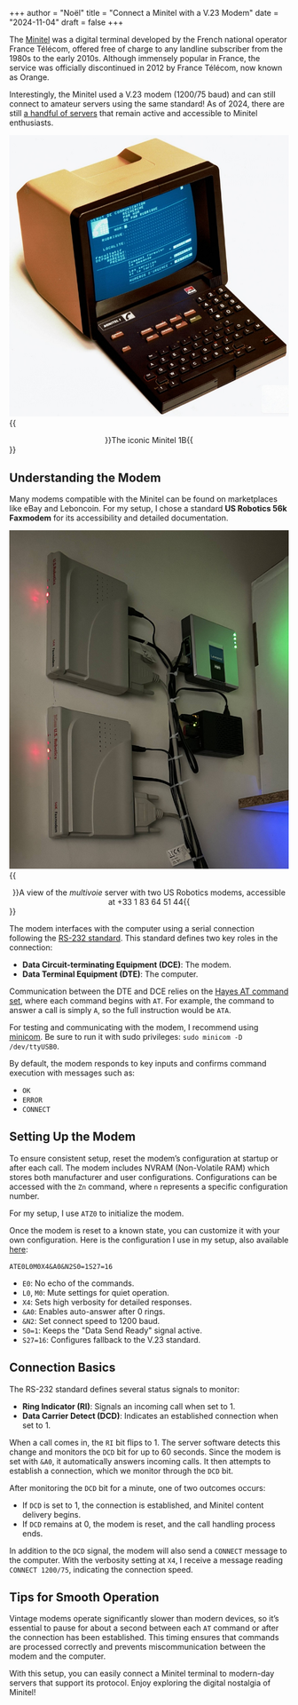 +++
author = "Noël"
title = "Connect a Minitel with a V.23 Modem"
date = "2024-11-04"
draft = false
+++

The [Minitel](https://en.wikipedia.org/wiki/Minitel) was a digital terminal developed by the French national operator France Télécom, offered free of charge to any landline subscriber from the 1980s to the early 2010s. Although immensely popular in France, the service was officially discontinued in 2012 by France Télécom, now known as Orange.

Interestingly, the Minitel used a V.23 modem (1200/75 baud) and can still connect to amateur servers using the same standard! As of 2024, there are still [a handful of servers](https://fr.wikipedia.org/wiki/Micro-serveur_Minitel) that remain active and accessible to Minitel enthusiasts.

![The most famous version, the Minitel 1B](images/m1b.jpg)
{{<center>}}The iconic Minitel 1B{{</center>}}

## Understanding the Modem

Many modems compatible with the Minitel can be found on marketplaces like eBay and Leboncoin. For my setup, I chose a standard **US Robotics 56k Faxmodem** for its accessibility and detailed documentation.

![A view of the _multivoie_ server with the 2 US Robotics modems](images/notel_server.jpg)
{{<center>}}A view of the _multivoie_ server with two US Robotics modems, accessible at +33 1 83 64 51 44{{</center>}}

The modem interfaces with the computer using a serial connection following the [RS-232 standard](https://en.wikipedia.org/wiki/RS-232). This standard defines two key roles in the connection:

* **Data Circuit-terminating Equipment (DCE)**: The modem.
* **Data Terminal Equipment (DTE)**: The computer.

Communication between the DTE and DCE relies on the [Hayes AT command set](https://en.wikipedia.org/wiki/Hayes_AT_command_set), where each command begins with `AT`. For example, the command to answer a call is simply `A`, so the full instruction would be `ATA`.

For testing and communicating with the modem, I recommend using [minicom](https://packages.debian.org/en/sid/minicom). Be sure to run it with sudo privileges: `sudo minicom -D /dev/ttyUSB0`.

By default, the modem responds to key inputs and confirms command execution with messages such as:

* `OK`
* `ERROR`
* `CONNECT`

## Setting Up the Modem

To ensure consistent setup, reset the modem’s configuration at startup or after each call. The modem includes NVRAM (Non-Volatile RAM) which stores both manufacturer and user configurations. Configurations can be accessed with the `Zn` command, where `n` represents a specific configuration number.

For my setup, I use `ATZ0` to initialize the modem.

Once the modem is reset to a known state, you can customize it with your own configuration. Here is the configuration I use in my setup, also available [here](https://github.com/NoelM/minigo/blob/main/notel/notel-conf.json):

```
ATE0L0M0X4&A0&N2S0=1S27=16
```

* `E0`: No echo of the commands.
* `L0`, `M0`: Mute settings for quiet operation.
* `X4`: Sets high verbosity for detailed responses.
* `&A0`: Enables auto-answer after 0 rings.
* `&N2`: Set connect speed to 1200 baud.
* `S0=1`: Keeps the "Data Send Ready" signal active.
* `S27=16`: Configures fallback to the V.23 standard.

## Connection Basics

The RS-232 standard defines several status signals to monitor:

* **Ring Indicator (RI)**: Signals an incoming call when set to 1.
* **Data Carrier Detect (DCD)**: Indicates an established connection when set to 1.

When a call comes in, the `RI` bit flips to 1. The server software detects this change and monitors the `DCD` bit for up to 60 seconds. Since the modem is set with `&A0`, it automatically answers incoming calls. It then attempts to establish a connection, which we monitor through the `DCD` bit.

After monitoring the `DCD` bit for a minute, one of two outcomes occurs:

* If `DCD` is set to 1, the connection is established, and Minitel content delivery begins.
* If `DCD` remains at 0, the modem is reset, and the call handling process ends.

In addition to the `DCD` signal, the modem will also send a `CONNECT` message to the computer. With the verbosity setting at `X4`, I receive a message reading `CONNECT 1200/75`, indicating the connection speed.

## Tips for Smooth Operation

Vintage modems operate significantly slower than modern devices, so it’s essential to pause for about a second between each `AT` command or after the connection has been established. This timing ensures that commands are processed correctly and prevents miscommunication between the modem and the computer.

With this setup, you can easily connect a Minitel terminal to modern-day servers that support its protocol. Enjoy exploring the digital nostalgia of Minitel!